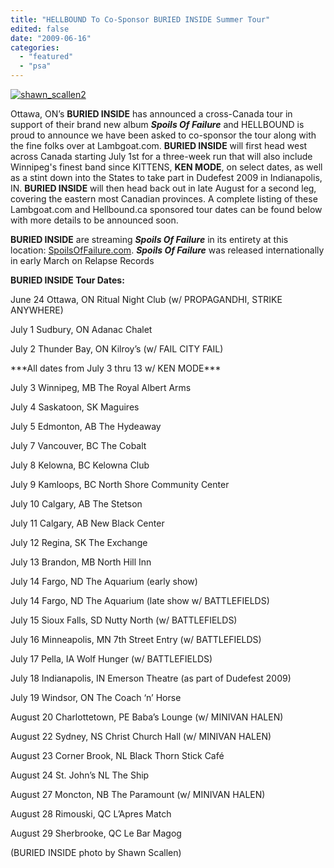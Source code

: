 ```yaml
---
title: "HELLBOUND To Co-Sponsor BURIED INSIDE Summer Tour"
edited: false
date: "2009-06-16"
categories:
  - "featured"
  - "psa"
---
```


[![shawn_scallen2](http://www.hellbound.ca/wp-content/uploads/2009/06/shawn_scallen2-212x300.jpg "shawn_scallen2")](http://www.hellbound.ca/wp-content/uploads/2009/06/shawn_scallen2.jpg)

Ottawa, ON’s **BURIED INSIDE** has announced a cross-Canada tour in support of their brand new album **_Spoils Of Failure_** and HELLBOUND is proud to announce we have been asked to co-sponsor the tour along with the fine folks over at Lambgoat.com. **BURIED INSIDE** will first head west across Canada starting July 1st for a three-week run that will also include Winnipeg's finest band since KITTENS, **KEN MODE**, on select dates, as well as a stint down into the States to take part in Dudefest 2009 in Indianapolis, IN. **BURIED INSIDE** will then head back out in late August for a second leg, covering the eastern most Canadian provinces. A complete listing of these Lambgoat.com and Hellbound.ca sponsored tour dates can be found below with more details to be announced soon.

**BURIED INSIDE** are streaming **_Spoils Of Failure_** in its entirety at this location: [SpoilsOfFailure.com](http://www.spoilsoffailure.com/). **_Spoils Of Failure_** was released internationally in early March on Relapse Records

**BURIED INSIDE Tour Dates:**

June 24 Ottawa, ON Ritual Night Club (w/ PROPAGANDHI, STRIKE ANYWHERE)

July 1 Sudbury, ON Adanac Chalet

July 2 Thunder Bay, ON Kilroy’s (w/ FAIL CITY FAIL)

\*\*\*All dates from July 3 thru 13 w/ KEN MODE\*\*\*

July 3 Winnipeg, MB The Royal Albert Arms

July 4 Saskatoon, SK Maguires

July 5 Edmonton, AB The Hydeaway

July 7 Vancouver, BC The Cobalt

July 8 Kelowna, BC Kelowna Club

July 9 Kamloops, BC North Shore Community Center

July 10 Calgary, AB The Stetson

July 11 Calgary, AB New Black Center

July 12 Regina, SK The Exchange

July 13 Brandon, MB North Hill Inn

July 14 Fargo, ND The Aquarium (early show)

July 14 Fargo, ND The Aquarium (late show w/ BATTLEFIELDS)

July 15 Sioux Falls, SD Nutty North (w/ BATTLEFIELDS)

July 16 Minneapolis, MN 7th Street Entry (w/ BATTLEFIELDS)

July 17 Pella, IA Wolf Hunger (w/ BATTLEFIELDS)

July 18 Indianapolis, IN Emerson Theatre (as part of Dudefest 2009)

July 19 Windsor, ON The Coach ‘n’ Horse

August 20 Charlottetown, PE Baba’s Lounge (w/ MINIVAN HALEN)

August 22 Sydney, NS Christ Church Hall (w/ MINIVAN HALEN)

August 23 Corner Brook, NL Black Thorn Stick Café

August 24 St. John’s NL The Ship

August 27 Moncton, NB The Paramount (w/ MINIVAN HALEN)

August 28 Rimouski, QC L’Apres Match

August 29 Sherbrooke, QC Le Bar Magog

(BURIED INSIDE photo by Shawn Scallen)
